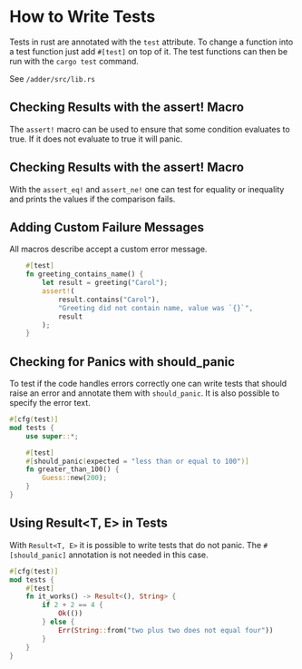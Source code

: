# How to Write Tests

Tests in rust are annotated with the `test` attribute. To change a function into a test function just add `#[test]` on top of it. The test functions can then be run with the `cargo test` command.

See `/adder/src/lib.rs`

## Checking Results with the assert! Macro

The `assert!` macro can be used to ensure that some condition evaluates to true. If it does not evaluate to true it will panic.

## Checking Results with the assert! Macro

With the `assert_eq!` and `assert_ne!` one can test for equality or inequality and prints the values if the comparison fails.

## Adding Custom Failure Messages

All macros describe accept a custom error message.

```rs
    #[test]
    fn greeting_contains_name() {
        let result = greeting("Carol");
        assert!(
            result.contains("Carol"),
            "Greeting did not contain name, value was `{}`",
            result
        );
    }
```

## Checking for Panics with should_panic

To test if the code handles errors correctly one can write tests that should raise an error and annotate them with `should_panic`. It is also possible to specify the error text.

```rs
#[cfg(test)]
mod tests {
    use super::*;

    #[test]
    #[should_panic(expected = "less than or equal to 100")]
    fn greater_than_100() {
        Guess::new(200);
    }
}
```

## Using Result<T, E> in Tests

With `Result<T, E>` it is possible to write tests that do not panic. The `#[should_panic]` annotation is not needed in this case.

```rs
#[cfg(test)]
mod tests {
    #[test]
    fn it_works() -> Result<(), String> {
        if 2 + 2 == 4 {
            Ok(())
        } else {
            Err(String::from("two plus two does not equal four"))
        }
    }
}
```
